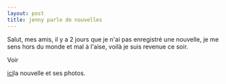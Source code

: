 ```yaml
---
layout: post
title: jenny parle de nouvelles
---
```


Salut, mes amis, il y a 2 jours que je n'ai pas enregistré une nouvelle, je me sens hors du monde et mal à l'aise, voilà je suis revenue ce soir.

Voir 

[ici](http://www.lemonde.fr/web/article/0,1-0@2-3228,36-857115@51-856676,0.html)la nouvelle et ses photos.

 

